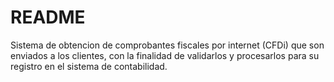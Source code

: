 # README #

Sistema de obtencion de comprobantes fiscales por internet (CFDi) que son enviados a los clientes, con la finalidad de validarlos y
procesarlos para su registro en el sistema de contabilidad.